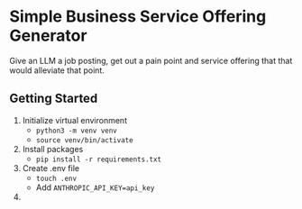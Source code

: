 # Simple Business Service Offering Generator
Give an LLM a job posting, get out a pain point and service offering that that would alleviate that point.

## Getting Started
1. Initialize virtual environment
    - `python3 -m venv venv`
    - `source venv/bin/activate`
2. Install packages
    - `pip install -r requirements.txt`
3. Create .env file
    - `touch .env`
    - Add `ANTHROPIC_API_KEY=api_key`
4. 